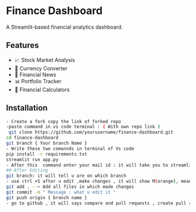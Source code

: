   # Finance Dashboard
A Streamlit-based financial analytics dashboard.

## Features
- 📈 Stock Market Analysis
- 💱 Currency Converter
- 📰 Financial News
- 📊 Portfolio Tracker
- 🧮 Financial Calculators

## Installation
```sh
- Create a fork copy the link of forked repo 
-paste command in vs code terminal : ( With own repo link )
 git clone https://github.com/yourusername/finance-dashboard.git
cd finance-dashboard
git branch { Your branch Name }
- Write these two comannds in terminal of Vs code 
pip install -r requirements.txt
streamlit run app.py
- After this  command enter your mail id : it will take you to streamlit app 
## After Editing 
git branch: it will tell u are on which branch 
- use ctrl +S after u edit ,make changes , it will show M(orange), means modified 
git add . --> Add all files in which made changes
git commit -m " Message : what u edit it " 
git push origin { branch name }
- go to github , it will says compare and pull requests , create pull request .
